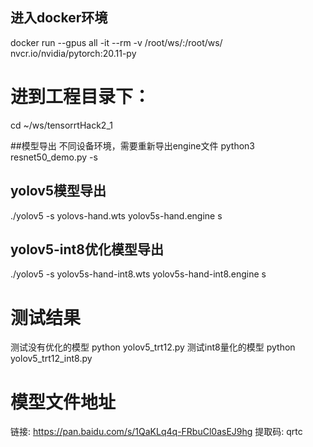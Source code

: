 ## 进入docker环境
docker run --gpus all -it --rm -v /root/ws/:/root/ws/ nvcr.io/nvidia/pytorch:20.11-py

# 进到工程目录下：
cd ~/ws/tensorrtHack2_1

##模型导出
不同设备环境，需要重新导出engine文件
python3 resnet50_demo.py -s

## yolov5模型导出
./yolov5 -s yolovs-hand.wts yolov5s-hand.engine s

## yolov5-int8优化模型导出
./yolov5 -s yolov5s-hand-int8.wts yolov5s-hand-int8.engine s

# 测试结果
测试没有优化的模型
python yolov5_trt12.py
测试int8量化的模型
python yolov5_trt12_int8.py

# 模型文件地址
链接: https://pan.baidu.com/s/1QaKLq4q-FRbuCl0asEJ9hg 提取码: qrtc
